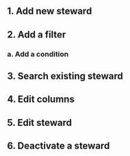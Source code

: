 ## 1. Add new steward
## 2. Add a filter
### a. Add a condition
## 3. Search existing steward
## 4. Edit columns
## 5. Edit steward
## 6. Deactivate a steward

